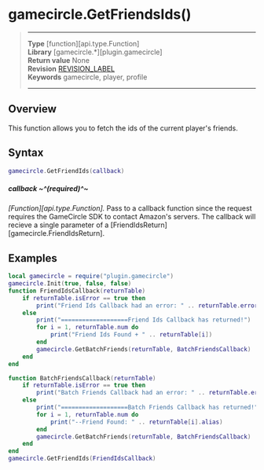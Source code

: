 # gamecircle.GetFriendsIds()

> --------------------- ------------------------------------------------------------------------------------------
> __Type__              [function][api.type.Function]  
> __Library__           [gamecircle.*][plugin.gamecircle]  
> __Return value__      None  
> __Revision__          [REVISION_LABEL](REVISION_URL)  
> __Keywords__          gamecircle, player, profile  
> --------------------- ------------------------------------------------------------------------------------------


## Overview
This function allows you to fetch the ids of the current player's friends.

## Syntax

``````lua
gamecircle.GetFriendIds(callback)
``````
	
##### callback ~^(required)^~
_[Function][api.type.Function]._ Pass to a callback function since the request requires the GameCircle SDK to contact Amazon's servers. The callback will recieve a single parameter of a [FriendIdsReturn][gamecircle.FriendIdsReturn].


## Examples

``````lua  
local gamecircle = require("plugin.gamecircle")  
gamecircle.Init(true, false, false)  
function FriendIdsCallback(returnTable)
	if returnTable.isError == true then
		print("Friend Ids Callback had an error: " .. returnTable.errorMessage)
	else
		print("===================Friend Ids Callback has returned!")
		for i = 1, returnTable.num do
			print("Friend Ids Found + " .. returnTable[i])
		end
		gamecircle.GetBatchFriends(returnTable, BatchFriendsCallback)
	end
end

function BatchFriendsCallback(returnTable)
	if returnTable.isError == true then
		print("Batch Friends Callback had an error: " .. returnTable.errorMessage)
	else
		print("===================Batch Friends Callback has returned!")
		for i = 1, returnTable.num do
			print("--Friend Found: " .. returnTable[i].alias)
		end
		gamecircle.GetBatchFriends(returnTable, BatchFriendsCallback)
	end
end
gamecircle.GetFriendIds(FriendIdsCallback)   
``````